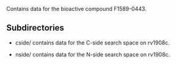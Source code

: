 Contains data for the bioactive compound F1589-0443.

## Subdirectories

- cside/ contains data for the C-side search space on rv1908c.

- nside/ contains data for the N-side search space on rv1908c.


